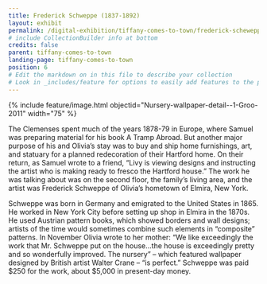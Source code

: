 ```yaml
---
title: Frederick Schweppe (1837-1892)
layout: exhibit
permalink: /digital-exhibition/tiffany-comes-to-town/frederick-scheweppe.html
# include CollectionBuilder info at bottom
credits: false
parent: tiffany-comes-to-town
landing-page: tiffany-comes-to-town
position: 6
# Edit the markdown on in this file to describe your collection
# Look in _includes/feature for options to easily add features to the page
---
```


{% include feature/image.html objectid="Nursery-wallpaper-detail--1-Groo-2011" width="75" %}

The Clemenses spent much of the years 1878-79 in Europe, where Samuel was preparing material for his book A Tramp Abroad. But another major purpose of his and Olivia’s stay was to buy and ship home furnishings, art, and statuary for a planned redecoration of their Hartford home. On their return, as Samuel wrote to a friend, “Livy is viewing designs and instructing the artist who is making ready to fresco the Hartford house.” The work he was talking about was on the second floor, the family’s living area, and the artist was Frederick Schweppe of Olivia’s hometown of Elmira, New York.

Schweppe was born in Germany and emigrated to the United States in 1865. He worked in New York City before setting up shop in Elmira in the 1870s. He used Austrian pattern books, which showed borders and wall designs; artists of the time would sometimes combine such elements in “composite” patterns. In November Olivia wrote to her mother: “We like exceedingly the work that Mr. Schweppe put on the house…the house is exceedingly pretty and so wonderfully improved. The nursery” – which featured wallpaper designed by British artist Walter Crane – “is perfect.” Schweppe was paid $250 for the work, about $5,000 in present-day money.